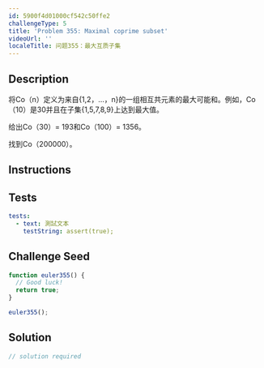 ```yaml
---
id: 5900f4d01000cf542c50ffe2
challengeType: 5
title: 'Problem 355: Maximal coprime subset'
videoUrl: ''
localeTitle: 问题355：最大互质子集
---
```


## Description
<section id="description">将Co（n）定义为来自{1,2，...，n}的一组相互共元素的最大可能和。例如，Co（10）是30并且在子集{1,5,7,8,9}上达到最大值。 <p>给出Co（30）= 193和Co（100）= 1356。 </p><p>找到Co（200000）。 </p></section>

## Instructions
<section id="instructions">
</section>

## Tests
<section id='tests'>

```yml
tests:
  - text: 測試文本
    testString: assert(true);

```

</section>

## Challenge Seed
<section id='challengeSeed'>

<div id='js-seed'>

```js
function euler355() {
  // Good luck!
  return true;
}

euler355();

```

</div>



</section>

## Solution
<section id='solution'>

```js
// solution required
```
</section>
